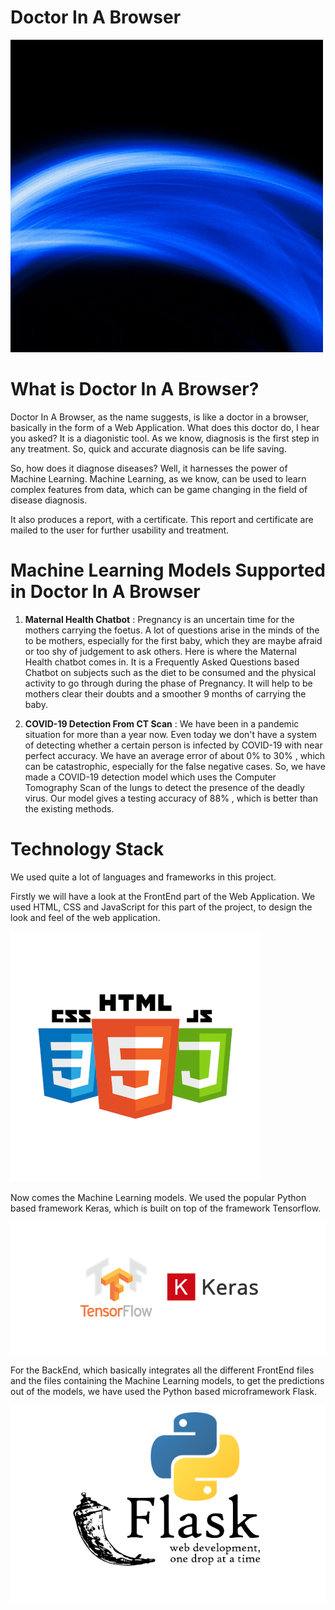 # Doctor In A Browser
![text](https://github.com/MLXTREME/Doctor-In-A-Browser/blob/main/assets/Smart-Doc-IN-A-Browser.gif?style=centreme)

# What is Doctor In A Browser?
Doctor In A Browser, as the name suggests, is like a doctor in a browser, basically in the form of a Web Application. What does this doctor do, I hear you asked? It is a diagonistic tool. As we know, diagnosis is the first step in any treatment. So, quick and accurate diagnosis can be life saving. 

So, how does it diagnose diseases? Well, it harnesses the power of Machine Learning. Machine Learning, as we know, can be used to learn complex features from data, which can be game changing in the field of disease diagnosis. 

It also produces a report, with a certificate. This report and certificate are mailed to the user for further usability and treatment. 

# Machine Learning Models Supported in Doctor In A Browser
1. **Maternal Health Chatbot** : Pregnancy is an uncertain time for the mothers carrying the foetus. A lot of questions arise in the minds of the to be mothers, especially for the first baby, which they are maybe afraid or too shy of judgement to ask others. Here is where the Maternal Health chatbot comes in. It is a Frequently Asked Questions based Chatbot on subjects such as the diet to be consumed and the physical activity to go through during the phase of Pregnancy. It will help to be mothers clear their doubts and a smoother 9 months of carrying the baby.

2. **COVID-19 Detection From CT Scan** : We have been in a pandemic situation for more than a year now. Even today we don't have a system of detecting whether a certain person is infected by COVID-19 with near perfect accuracy. We have an average error of about 0% to 30% , which can be catastrophic, especially for the false negative cases. So, we have made a COVID-19 detection model which uses the Computer Tomography Scan of the lungs to detect the presence of the deadly virus. Our model gives a testing accuracy of 88% , which is better than the existing methods. 


# Technology Stack
 We used quite a lot of languages and frameworks in this project. 

 Firstly we will have a look at the FrontEnd part of the Web Application. We used HTML, CSS and JavaScript for this part of the project, to design the look and feel of the web application.

 ![](assets/img/htmlcssjs.png)
 
 Now comes the Machine Learning models. We used the popular Python based framework Keras, which is built on top of the framework Tensorflow. 

 ![](assets/img/tfk.png)

 For the BackEnd, which basically integrates all the different FrontEnd files and the files containing the Machine Learning models, to get the predictions out of the models, we have used the Python based microframework Flask.

 ![](assets/img/flask.png)
 
